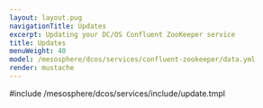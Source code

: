 ```yaml
---
layout: layout.pug
navigationTitle: Updates
excerpt: Updating your DC/OS Confluent ZooKeeper service
title: Updates
menuWeight: 40
model: /mesosphere/dcos/services/confluent-zookeeper/data.yml
render: mustache
---
```


#include /mesosphere/dcos/services/include/update.tmpl
